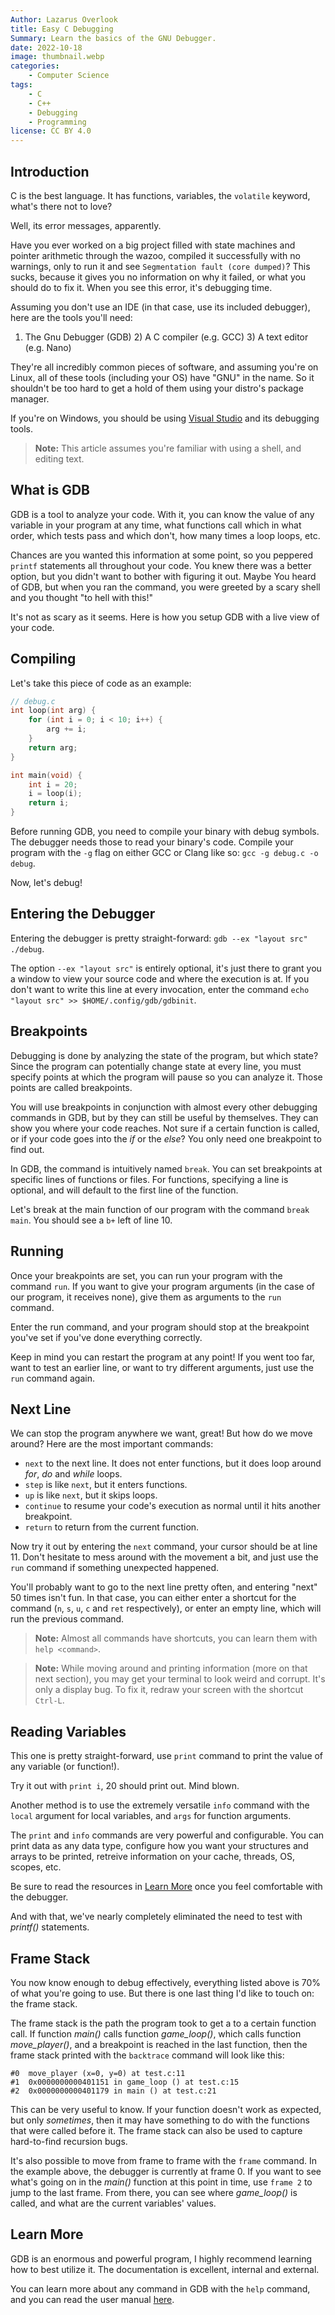 ```yaml
---
Author: Lazarus Overlook
title: Easy C Debugging
Summary: Learn the basics of the GNU Debugger.
date: 2022-10-18
image: thumbnail.webp
categories:
    - Computer Science
tags:
    - C
    - C++
    - Debugging
    - Programming
license: CC BY 4.0
---
```


## Introduction

C is the best language. It has functions, variables, the `volatile` keyword,
what's there not to love?

Well, its error messages, apparently.

Have you ever worked on a big project filled with state machines and pointer
arithmetic through the wazoo, compiled it successfully with no warnings, only to
run it and see `Segmentation fault (core dumped)`? This sucks, because it gives
you no information on why it failed, or what you should do to fix it. When you
see this error, it's debugging time.

Assuming you don't use an IDE (in that case, use its included debugger), here
are the tools you'll need:

1) The Gnu Debugger (GDB) 2) A C compiler (e.g. GCC) 3) A text editor
(e.g. Nano)

They're all incredibly common pieces of software, and assuming you're on Linux,
all of these tools (including your OS) have "GNU" in the name. So it shouldn't
be too hard to get a hold of them using your distro's package manager.

If you're on Windows, you should be using [Visual
Studio](https://visualstudio.microsoft.com/) and its debugging tools.

> **Note:** This article assumes you're familiar with using a shell, and
> editing text.

## What is GDB
GDB is a tool to analyze your code. With it, you can know the value of any
variable in your program at any time, what functions call which in what order,
which tests pass and which don't, how many times a loop loops, etc.

Chances are you wanted this information at some point, so you peppered
`printf` statements all throughout your code. You knew there was a better
option, but you didn't want to bother with figuring it out. Maybe You heard of
GDB, but when you ran the command, you were greeted by a scary shell and you
thought "to hell with this!"

It's not as scary as it seems. Here is how you setup GDB with a live view of
your code.

## Compiling
Let's take this piece of code as an example:
```c
// debug.c
int loop(int arg) {
	for (int i = 0; i < 10; i++) {
		arg += i;
	}
	return arg;
}

int main(void) {
	int i = 20;
	i = loop(i);
	return i;
}
```

Before running GDB, you need to compile your binary with debug symbols. The
debugger needs those to read your binary's code. Compile your program with the
`-g` flag on either GCC or Clang like so: `gcc -g debug.c -o debug`.

Now, let's debug!

## Entering the Debugger

Entering the debugger is pretty straight-forward: `gdb --ex "layout src"
./debug`.

The option `--ex "layout src"` is entirely optional, it's just there to grant
you a window to view your source code and where the execution is at. If you
don't want to write this line at every invocation, enter the command `echo
"layout src" >> $HOME/.config/gdb/gdbinit`.

## Breakpoints

Debugging is done by analyzing the state of the program, but which state? Since
the program can potentially change state at every line, you must specify points
at which the program will pause so you can analyze it. Those points are
called breakpoints.

You will use breakpoints in conjunction with almost every other debugging
commands in GDB, but by they can still be useful by themselves. They can show
you where your code reaches. Not sure if a certain function is called, or if
your code goes into the *if* or the *else*? You only need one breakpoint to find
out.

In GDB, the command is intuitively named `break`. You can set breakpoints at
specific lines of functions or files. For functions, specifying a line is
optional, and will default to the first line of the function.

Let's break at the main function of our program with the command `break
main`. You should see a `b+` left of line 10.

## Running

Once your breakpoints are set, you can run your program with the command
`run`. If you want to give your program arguments (in the case of our program,
it receives none), give them as arguments to the `run` command.

Enter the run command, and your program should stop at the breakpoint you've set
if you've done everything correctly.

Keep in mind you can restart the program at any point! If you went too far, want
to test an earlier line, or want to try different arguments, just use the `run`
command again.

## Next Line

We can stop the program anywhere we want, great! But how do we move around? Here
are the most important commands:

* `next` to the next line. It does not enter functions, but it does loop around
  *for*, *do* and *while* loops.
* `step` is like `next`, but it enters functions.
* `up` is like `next`, but it skips loops.
* `continue` to resume your code's execution as normal until it hits another
  breakpoint.
* `return` to return from the current function.
  
Now try it out by entering the `next` command, your cursor should be at
line 11. Don't hesitate to mess around with the movement a bit, and just use the
`run` command if something unexpected happened.

You'll probably want to go to the next line pretty often, and entering "next" 50
times isn't fun. In that case, you can either enter a shortcut for the command
(`n`, `s`, `u`, `c` and `ret` respectively), or enter an empty line, which will
run the previous command.

> **Note:** Almost all commands have shortcuts, you can learn them with `help
> <command>`.

> **Note:** While moving around and printing information (more on that next
> section), you may get your terminal to look weird and corrupt. It's only a
> display bug. To fix it, redraw your screen with the shortcut `Ctrl-L`.

## Reading Variables

This one is pretty straight-forward, use `print` command to print the value of
any variable (or function!).

Try it out with `print i`, 20 should print out. Mind blown.

Another method is to use the extremely versatile `info` command with the `local`
argument for local variables, and `args` for function arguments.

The `print` and `info` commands are very powerful and configurable. You can
print data as any data type, configure how you want your structures and arrays
to be printed, retreive information on your cache, threads, OS, scopes, etc.

Be sure to read the resources in [Learn More](#learn-more) once you feel
comfortable with the debugger.

And with that, we've nearly completely eliminated the need to test with
*printf()* statements.

## Frame Stack

You now know enough to debug effectively, everything listed above is 70% of what
you're going to use. But there is one last thing I'd like to touch on: the frame
stack.

The frame stack is the path the program took to get a to a certain function
call. If function *main()* calls function *game_loop()*, which calls function
*move_player()*, and a breakpoint is reached in the last function, then the
frame stack printed with the `backtrace` command will look like this:

```
#0  move_player (x=0, y=0) at test.c:11
#1  0x0000000000401151 in game_loop () at test.c:15
#2  0x0000000000401179 in main () at test.c:21
```

This can be very useful to know. If your function doesn't work as expected, but
only *sometimes*, then it may have something to do with the functions that were
called before it. The frame stack can also be used to capture hard-to-find
recursion bugs.

It's also possible to move from frame to frame with the `frame` command. In the
example above, the debugger is currently at frame 0. If you want to see what's
going on in the *main()* function at this point in time, use `frame 2` to jump
to the last frame. From there, you can see where *game_loop()* is called, and
what are the current variables' values.

## Learn More
GDB is an enormous and powerful program, I highly recommend learning how to best
utilize it. The documentation is excellent, internal and external.

You can learn more about any command in GDB with the `help` command, and you can
read the user manual [here](https://sourceware.org/gdb/current/onlinedocs/gdb/).
